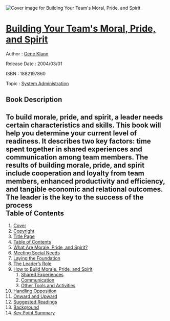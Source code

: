 ![Cover image for Building Your Team&#39;s Moral, Pride, and Spirit](https://imgdetail.ebookreading.net/cover/cover/system_admin/EB1882197860.jpg)

[Building Your Team&#39;s Moral, Pride, and Spirit](https://ebookreading.net/view/book/Building+Your+Team%26%2339%3Bs+Moral%2C+Pride%2C+and+Spirit-EB1882197860_1.html "Building Your Team&#39;s Moral, Pride, and Spirit")
====================================================================================================================

Author : [Gene Klann](https://ebookreading.net/search/author/Gene+Klann)

Release Date : 2004/03/01

ISBN : 1882197860

Topic : [System Administration](https://ebookreading.net/search/category/system-administration)

Book Description
-----------------

To build morale, pride, and spirit, a leader needs certain characteristics and skills. This book will help you determine your current level of readiness. It describes two key factors: time spent together in shared experiences and communication among team members. The results of building morale, pride, and spirit include cooperation and loyalty from team members, enhanced productivity and efficiency, and tangible economic and relational outcomes. The leader is the key to the success of the process              
Table of Contents
-----------------

1. [Cover](https://ebookreading.net/view/book/Building+Your+Team%26%2339%3Bs+Moral%2C+Pride%2C+and+Spirit-EB1882197860_1.html)
1. [Copyright](https://ebookreading.net/view/book/Building+Your+Team%26%2339%3Bs+Moral%2C+Pride%2C+and+Spirit-EB1882197860_3.html)
1. [Title Page](https://ebookreading.net/view/book/Building+Your+Team%26%2339%3Bs+Moral%2C+Pride%2C+and+Spirit-EB1882197860_4.html)
1. [Table of Contents](https://ebookreading.net/view/book/Building+Your+Team%26%2339%3Bs+Moral%2C+Pride%2C+and+Spirit-EB1882197860_6.html)
1. [What Are Morale, Pride, and Spirit?](https://ebookreading.net/view/book/Building+Your+Team%26%2339%3Bs+Moral%2C+Pride%2C+and+Spirit-EB1882197860_8.html)
1. [Meeting Social Needs](https://ebookreading.net/view/book/Building+Your+Team%26%2339%3Bs+Moral%2C+Pride%2C+and+Spirit-EB1882197860_9.html)
1. [Laying the Foundation](https://ebookreading.net/view/book/Building+Your+Team%26%2339%3Bs+Moral%2C+Pride%2C+and+Spirit-EB1882197860_10.html)
1. [The Leader’s Role](https://ebookreading.net/view/book/Building+Your+Team%26%2339%3Bs+Moral%2C+Pride%2C+and+Spirit-EB1882197860_11.html)
1. [How to Build Morale, Pride, and Spirit](https://ebookreading.net/view/book/Building+Your+Team%26%2339%3Bs+Moral%2C+Pride%2C+and+Spirit-EB1882197860_12.html)
    1. [Shared Experiences](https://ebookreading.net/view/book/Building+Your+Team%26%2339%3Bs+Moral%2C+Pride%2C+and+Spirit-EB1882197860_12.html#ch5_1)
    1. [Communication](https://ebookreading.net/view/book/Building+Your+Team%26%2339%3Bs+Moral%2C+Pride%2C+and+Spirit-EB1882197860_12.html#ch5_2)
    1. [Other Tools and Activities](https://ebookreading.net/view/book/Building+Your+Team%26%2339%3Bs+Moral%2C+Pride%2C+and+Spirit-EB1882197860_12.html#ch5_3)
1. [Handling Opposition](https://ebookreading.net/view/book/Building+Your+Team%26%2339%3Bs+Moral%2C+Pride%2C+and+Spirit-EB1882197860_13.html)
1. [Onward and Upward](https://ebookreading.net/view/book/Building+Your+Team%26%2339%3Bs+Moral%2C+Pride%2C+and+Spirit-EB1882197860_14.html)
1. [Suggested Readings](https://ebookreading.net/view/book/Building+Your+Team%26%2339%3Bs+Moral%2C+Pride%2C+and+Spirit-EB1882197860_15.html)
1. [Background](https://ebookreading.net/view/book/Building+Your+Team%26%2339%3Bs+Moral%2C+Pride%2C+and+Spirit-EB1882197860_16.html)
1. [Key Point Summary](https://ebookreading.net/view/book/Building+Your+Team%26%2339%3Bs+Moral%2C+Pride%2C+and+Spirit-EB1882197860_17.html)
